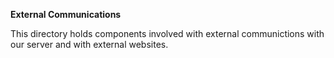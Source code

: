 ****External Communications****

This directory holds components involved with external communictions with our server and with external websites.
